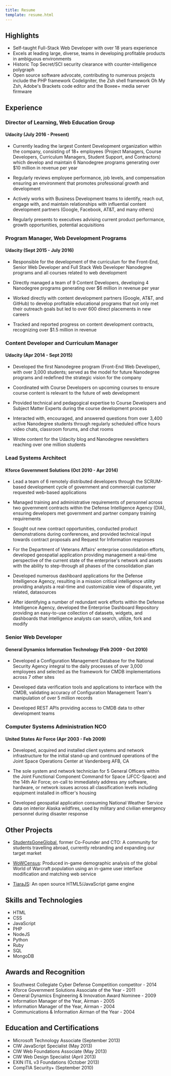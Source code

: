 ```yaml
---
title: Resume
template: resume.html
---
```


## Highlights

* Self-taught Full-Stack Web Developer with over 18 years experience
* Excels at leading large, diverse, teams in developing profitable products in ambiguous environments
* Historic Top Secret/SCI security clearance with counter-intelligence polygraph
* Open source software advocate, contributing to numerous projects include the PHP framework CodeIgniter, the Zsh shell framework Oh My Zsh, Adobe's Brackets code editor and the Boxee+ media server firmware


## Experience

### Director of Learning, Web Education Group
#### Udacity (July 2016 - Present)

* Currently leading the largest Content Development organization within the company, consisting of 18+ employees (Project Managers, Course Developers, Curriculum Managers, Student Support, and Contractors) which develop and maintain 6 Nanodegree programs generating over $10 million in revenue per year

* Regularly reviews employee performance, job levels, and compensation ensuring an environment that promotes professional growth and development

* Actively works with Business Development teams to identify, reach out, engage with, and maintain relationships with influential content development partners (Google, Facebook, AT&T, and many others)

* Regularly presents to executives advising current product performance, growth opportunities, potential acquisitions


### Program Manager, Web Development Programs
#### Udacity (Sept 2015 - July 2016)

* Responsible for the development of the curriculum for the Front-End, Senior Web Developer and Full Stack Web Developer Nanodegree programs and all courses related to web development

* Directly managed a team of 9 Content Developers, developing 4 Nanodegree programs generating over $6 million in revenue per year

* Worked directly with content development partners (Google, AT&T, and GitHub) to develop profitable educational programs that not only met their outreach goals but led to over 600 direct placements in new careers

* Tracked and reported progress on content development contracts, recognizing over $1.5 million in revenue


### Content Developer and Curriculum Manager
#### Udacity (Apr 2014 - Sept 2015)

* Developed the first Nanodegree program (Front-End Web Developer), with over 3,000 students; served as the model for future Nanodegree programs and redefined the strategic vision for the company

* Coordinated with Course Developers on upcoming courses to ensure course content is relevant to the future of web development

* Provided technical and pedagogical expertise to Course Developers and Subject Matter Experts during the course development process

* Interacted with, encouraged, and answered questions from over 3,400 active Nanodegree students through regularly scheduled office hours video chats, classroom forums, and chat rooms

* Wrote content for the Udacity blog and Nanodegree newsletters reaching over one million students


### Lead Systems Architect
#### Kforce Government Solutions (Oct 2010 - Apr 2014)

* Lead a team of 6 remotely distributed developers through the SCRUM-based development cycle of government and commercial customer requested web-based applications

* Managed training and administrative requirements of personnel across two government contracts within the Defense Intelligence Agency (DIA), ensuring developers met government and partner company training requirements

* Sought out new contract opportunities, conducted product demonstrations during conferences, and provided technical input towards contract proposals and Request for Information responses

* For the Department of Veterans Affairs' enterprise consolidation efforts, developed geospatial application providing management a real-time perspective of the current state of the enterprise's network and assets with the ability to step-through all phases of the consolidation plan

* Developed numerous dashboard applications for the Defense Intelligence Agency, resulting in a mission critical intelligence utility providing analysts a real-time and customizable view of disparate, yet related, datasources

* After identifying a number of redundant work efforts within the Defense Intelligence Agency, developed the Enterprise Dashboard Repository providing an easy-to-use collection of datasets, widgets, and dashboards that intelligence analysts can search, utilize, fork and modify


### Senior Web Developer
#### General Dynamics Information Technology (Feb 2009 - Oct 2010)

* Developed a Configuration Management Database for the National Security Agency integral to the daily processes of over 3,000 employees and selected as the framework for CMDB implementations across 7 other sites

* Developed data verification tools and applications to interface with the CMDB, validating accuracy of Configuration Management Team's manipulation of over 5 million records

* Developed REST APIs providing access to CMDB data to other development teams


### Computer Systems Administration NCO
#### United States Air Force (Apr 2003 - Feb 2009)

* Developed, acquired and installed client systems and network infrastructure for the initial stand-up and continued operations of the Joint Space Operations Center at Vandenberg AFB, CA

* The sole system and network technician for 5 General Officers within the Joint Functional Component Command for Space (JFCC-Space) and the 14th Air Force; on-call to immediately address any software, hardware, or network issues across all classification levels including equipment installed in officer's housing

* Developed geospatial application consuming National Weather Service data on interior Alaska wildfires, used by military and civilian emergency personnel during disaster response


## Other Projects

* [StudentsGoneGlobal](http://studentsgoneglobal.com/), former Co-Founder and CTO: A community for students travelling abroad, currently rebranding and expanding our target market

* [WoWCensus](https://web.archive.org/web/20050102005044/http://www.wowcensus.com/overall_stats.php): Produced in-game demographic analysis of the global World of Warcraft population using an in-game user interface modification and matching web service

* [TiaraJS](https://github.com/walesmd/tiarajs): An open source HTML5/JavaScript game engine


## Skills and Technologies

* HTML
* CSS
* JavaScript
* PHP
* NodeJS
* Python
* Ruby
* SQL
* MongoDB


## Awards and Recognition

* Southwest Collegiate Cyber Defense Competition competitor - 2014
* Kforce Government Solutions Associate of the Year - 2011
* General Dynamics Engineering & Innovation Award Nominee - 2009
* Information Manager of the Year, Airman - 2005
* Information Manager of the Year, Airman - 2004
* Communications & Information Airman of the Year - 2004


## Education and Certifications

* Microsoft Technology Associate (September 2013)
* CIW JavaScript Specialist (May 2013)
* CIW Web Foundations Associate (May 2013)
* CIW Web Design Specialist (April 2013)
* EXIN ITIL v3 Foundations (October 2013)
* CompTIA Security+ (September 2010)
